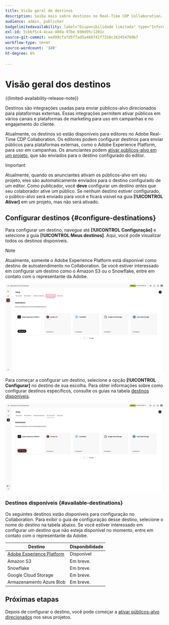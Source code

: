 ```yaml
---
title: Visão geral de destinos
description: Saiba mais sobre destinos no Real-Time CDP Collaboration.
audience: admin, publisher
badgelimitedavailability: label="Disponibilidade limitada" type="Informative" url="https://helpx.adobe.com/legal/product-descriptions/real-time-customer-data-platform-collaboration.html newtab=true"
exl-id: 5cbbf5c4-4caa-40da-97be-690d95c1201c
source-git-commit: eed99cfafd5ffad5a468741f7258c162454769b7
workflow-type: tm+mt
source-wordcount: '349'
ht-degree: 6%

---
```


# Visão geral dos destinos

{{limited-availability-release-note}}

Destinos são integrações usadas para enviar públicos-alvo direcionados para plataformas externas. Essas integrações permitem ativar públicos em vários canais e plataformas de marketing para uso em campanhas e no engajamento do cliente.

Atualmente, os destinos só estão disponíveis para editores no Adobe Real-Time CDP Collaboration. Os editores podem configurar destinos para enviar públicos para plataformas externas, como o Adobe Experience Platform, para uso em campanhas. Os anunciantes podem [ativar públicos-alvo em um projeto](../collaborate/activate.md), que são enviados para o destino configurado do editor.

>[!IMPORTANT]
>
>Atualmente, quando os anunciantes ativam os públicos-alvo em seu projeto, eles são automaticamente enviados para o destino configurado de um editor. Como publicador, você **deve** configurar um destino *antes* que seu colaborador ative um público. Se nenhum destino estiver configurado, o público-alvo será enviado para você e ficará visível na guia **[!UICONTROL Ativar]** em um projeto, mas não será ativado.

## Configurar destinos {#configure-destinations}

Para configurar um destino, navegue até **[!UICONTROL Configuração]** e selecione a guia **[!UICONTROL Meus destinos]**. Aqui, você pode visualizar todos os destinos disponíveis.

>[!NOTE]
>
> Atualmente, somente o Adobe Experience Platform está disponível como destino de autoatendimento no Collaboration. Se você estiver interessado em configurar um destino como o Amazon S3 ou o Snowflake, entre em contato com o representante da Adobe.

![A guia Meus destinos no espaço de trabalho da Instalação mostrando os destinos disponíveis.](/help/assets/destinations/overview/my-destinations-overview.png)

Para começar a configurar um destino, selecione a opção **[!UICONTROL Configurar]** no destino de sua escolha. Para obter informações sobre como configurar destinos específicos, consulte os guias na tabela [destinos disponíveis](#available-destinations).

![O espaço de trabalho Meus destinos com a opção Configurar realçada para o destino do Adobe Experience Platform.](/help/assets/destinations/overview/my-destinations-set-up.png)

### Destinos disponíveis {#available-destinations}

Os seguintes destinos estão disponíveis para configuração no Collaboration. Para exibir o guia de configuração desse destino, selecione o nome do destino na tabela abaixo. Se você estiver interessado em configurar um destino que não esteja disponível no momento, entre em contato com o representante da Adobe.

| Destino | Disponibilidade |
| --- | --- |
| [Adobe Experience Platform](./experience-platform.md) | Disponível |
| Amazon S3 | Em breve. |
| Snowflake | Em breve. |
| Google Cloud Storage | Em breve. |
| Armazenamento Azure Blob | Em breve. |

## Próximas etapas

Depois de configurar o destino, você pode começar a [ativar públicos-alvo direcionados](../collaborate/activate.md) nos seus projetos.
